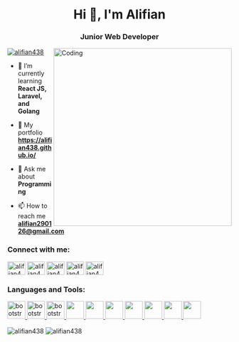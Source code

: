 <h1 align="center">Hi 👋, I'm Alifian</h1>
<h3 align="center">Junior Web Developer</h3>
<img align="right" alt="Coding" width="400" src="https://i.pinimg.com/originals/e4/26/70/e426702edf874b181aced1e2fa5c6cde.gif">


<p align="left"> <a href="https://www.youtube.com/channel/UCtWDNqh3Th4T4Jskto6dlJQ?sub_confirmation=1" target="blank"><img src="https://img.shields.io/youtube/channel/subscribers/UCtWDNqh3Th4T4Jskto6dlJQ?style=social" alt="alifian438" /></a> </p>


- 🌱 I’m currently learning **React JS, Laravel, and Golang**

- 📑 My portfolio **https://alifian438.github.io/**

- 💬 Ask me about **Programming**

- 📫 How to reach me **alifian290126@gmail.com**


<h3 align="left">Connect with me:</h3>
<p align="left">
<a href="https://twitter.com/alipian_" target="blank"><img align="center" src="https://raw.githubusercontent.com/rahuldkjain/github-profile-readme-generator/master/src/images/icons/Social/twitter.svg" alt="alifian438" height="30" width="40" /></a>
<a href="https://www.linkedin.com/in/muhammad-rizky-alifian-sarodi-a99619245/" target="blank"><img align="center" src="https://raw.githubusercontent.com/rahuldkjain/github-profile-readme-generator/master/src/images/icons/Social/linked-in-alt.svg" alt="alifian438" height="30" width="40" /></a>
<a href="https://www.instagram.com/m.alifian/" target="blank"><img align="center" src="https://raw.githubusercontent.com/rahuldkjain/github-profile-readme-generator/master/src/images/icons/Social/instagram.svg" alt="alifian438" height="30" width="40" /></a>
<a href="https://www.youtube.com/channel/UCtWDNqh3Th4T4Jskto6dlJQ" target="blank"><img align="center" src="https://raw.githubusercontent.com/rahuldkjain/github-profile-readme-generator/master/src/images/icons/Social/youtube.svg" alt="alifian438" height="30" width="40" /></a>
<a href="https://steamcommunity.com/id/alifian438/" target="blank"><img align="center" src="https://upload.wikimedia.org/wikipedia/commons/thumb/8/83/Steam_icon_logo.svg/800px-Steam_icon_logo.svg.png" alt="alifian438" height="30" width="40" /></a>
</p>

<h3 align="left">Languages and Tools:</h3>
<p align="left"> 
<a href="https://getbootstrap.com/" target="_blank" rel="noreferrer"> <img src="https://upload.wikimedia.org/wikipedia/commons/thumb/b/b2/Bootstrap_logo.svg/1280px-Bootstrap_logo.svg.png" alt="bootstrap" width="40" height="40"/> </a>
<a href="https://html.com/" target="_blank" rel="noreferrer"> <img src="https://upload.wikimedia.org/wikipedia/commons/thumb/6/61/HTML5_logo_and_wordmark.svg/2048px-HTML5_logo_and_wordmark.svg.png" alt="bootstrap" width="40" height="40"/> </a>
<a href="https://www.w3schools.com/css/" target="_blank" rel="noreferrer"> <img src="https://upload.wikimedia.org/wikipedia/commons/thumb/d/d5/CSS3_logo_and_wordmark.svg/1200px-CSS3_logo_and_wordmark.svg.png" alt="bootstrap" width="40" height="40"/> </a>
<a href="https://reactjs.org/" target="_blank" rel="noreferrer"> <img src="https://upload.wikimedia.org/wikipedia/commons/thumb/a/a7/React-icon.svg/2300px-React-icon.svg.png" width="40" height="40"/> </a>
<a href="https://tailwindcss.com/" target="_blank" rel="noreferrer"> <img src="https://upload.wikimedia.org/wikipedia/commons/thumb/d/d5/Tailwind_CSS_Logo.svg/2048px-Tailwind_CSS_Logo.svg.png" width="40" height="40"/> </a>
<a href="https://laravel.com/" target="_blank" rel="noreferrer"> <img src="https://upload.wikimedia.org/wikipedia/commons/thumb/9/9a/Laravel.svg/1969px-Laravel.svg.png" width="40" height="40"/> </a>
<a href="https://www.php.net/" target="_blank" rel="noreferrer"> <img src="https://upload.wikimedia.org/wikipedia/commons/thumb/2/27/PHP-logo.svg/2560px-PHP-logo.svg.png" width="40" height="40"/> </a>
<a href="https://www.arduino.cc/" target="_blank" rel="noreferrer"> <img src="https://upload.wikimedia.org/wikipedia/commons/thumb/8/87/Arduino_Logo.svg/2560px-Arduino_Logo.svg.png" width="40" height="40"/> </a>
<a href="https://www.adobe.com/id_en/products/photoshop/landpa.html?gclid=CjwKCAjws--ZBhAXEiwAv-RNL2X_kIhEGdmNefu7ODekg1LfOVtnSReK2Y1ZiJ-Md9zDId6Ojoet0RoC-3YQAvD_BwE&sdid=85665QDS&mv=search&ef_id=CjwKCAjws--ZBhAXEiwAv-RNL2X_kIhEGdmNefu7ODekg1LfOVtnSReK2Y1ZiJ-Md9zDId6Ojoet0RoC-3YQAvD_BwE:G:s&s_kwcid=AL!3085!3!444512448900!e!!g!!photoshop!703952628!38400836578" target="_blank" rel="noreferrer"> <img src="https://upload.wikimedia.org/wikipedia/commons/thumb/a/af/Adobe_Photoshop_CC_icon.svg/1051px-Adobe_Photoshop_CC_icon.svg.png" width="40" height="40"/> </a>
<a href="https://www.adobe.com/id_en/products/premiere.html?gclid=CjwKCAjws--ZBhAXEiwAv-RNL_NQrxTN0_625TWv6CCu4Jju4QKaYH61v8QCN-4R85xhJnNw7nMAzBoCczUQAvD_BwE&sdid=8DN85GXQ&mv=search&ef_id=CjwKCAjws--ZBhAXEiwAv-RNL_NQrxTN0_625TWv6CCu4Jju4QKaYH61v8QCN-4R85xhJnNw7nMAzBoCczUQAvD_BwE:G:s&s_kwcid=AL!3085!3!473940110382!e!!g!!premiere%20pro!703952808!38400810458" target="_blank" rel="noreferrer"> <img src="https://upload.wikimedia.org/wikipedia/commons/thumb/4/40/Adobe_Premiere_Pro_CC_icon.svg/2101px-Adobe_Premiere_Pro_CC_icon.svg.png" width="40" height="40"/> </a>
</p>
<p>
  <img align="center" src="https://github-readme-streak-stats.herokuapp.com/?user=alifian438&theme=dark" alt="alifian438" />
  <img align="center" src="https://github-readme-stats.vercel.app/api/top-langs?username=alifian438&show_icons=true&locale=en&layout=compact" alt="alifian438" />
</p>


